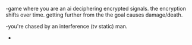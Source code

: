 -game where you are an ai deciphering encrypted signals. the encryption shifts over time. getting further
from the the goal causes damage/death.

-you're chased by an interference (tv static) man.

-
